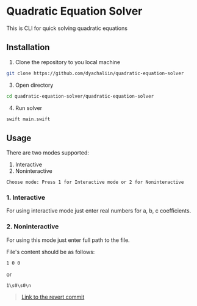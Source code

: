 # Quadratic Equation Solver

This is CLI for quick solving quadratic equations

## Installation

1. Clone the repository to you local machine
```bash
git clone https://github.com/dyachaliin/quadratic-equation-solver
```
3. Open directory
```bash
cd quadratic-equation-solver/quadratic-equation-solver
```
4. Run solver
```bash
swift main.swift
```
## Usage

There are two modes supported:
1. Interactive
2. Noninteractive

```
Choose mode: Press 1 for Interactive mode or 2 for Noninteractive
```
### 1. Interactive
For using interactive mode just enter real numbers for a, b, c coefficients.

### 2. Noninteractive
For using this mode just enter full path to the file.

File's content should be as follows:

```
1 0 0

```
or
```
1\s0\s0\n
```

> [Link to the revert commit](https://github.com/dyachaliin/quadratic-equation-solver/commit/4d0885bcb47f1f0f67e9659bb18a43ea681714e8)
